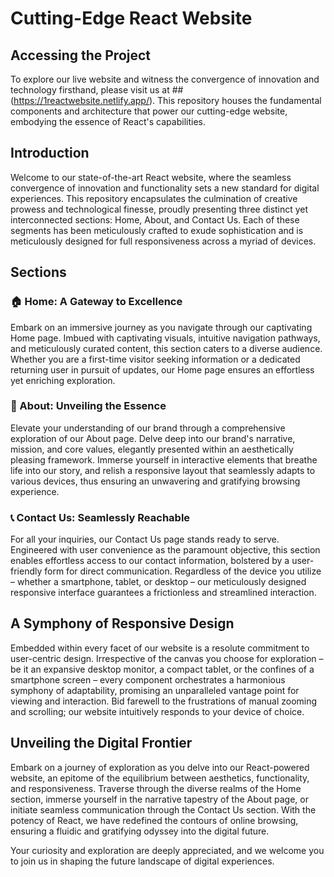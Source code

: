 # Cutting-Edge React Website

## Accessing the Project

To explore our live website and witness the convergence of innovation and technology firsthand, please visit us at ##(https://1reactwebsite.netlify.app/). This repository houses the fundamental components and architecture that power our cutting-edge website, embodying the essence of React's capabilities.

## Introduction

Welcome to our state-of-the-art React website, where the seamless convergence of innovation and functionality sets a new standard for digital experiences. This repository encapsulates the culmination of creative prowess and technological finesse, proudly presenting three distinct yet interconnected sections: Home, About, and Contact Us. Each of these segments has been meticulously crafted to exude sophistication and is meticulously designed for full responsiveness across a myriad of devices.

## Sections

### 🏠 Home: A Gateway to Excellence

Embark on an immersive journey as you navigate through our captivating Home page. Imbued with captivating visuals, intuitive navigation pathways, and meticulously curated content, this section caters to a diverse audience. Whether you are a first-time visitor seeking information or a dedicated returning user in pursuit of updates, our Home page ensures an effortless yet enriching exploration.

### 📖 About: Unveiling the Essence

Elevate your understanding of our brand through a comprehensive exploration of our About page. Delve deep into our brand's narrative, mission, and core values, elegantly presented within an aesthetically pleasing framework. Immerse yourself in interactive elements that breathe life into our story, and relish a responsive layout that seamlessly adapts to various devices, thus ensuring an unwavering and gratifying browsing experience.

### 📞 Contact Us: Seamlessly Reachable

For all your inquiries, our Contact Us page stands ready to serve. Engineered with user convenience as the paramount objective, this section enables effortless access to our contact information, bolstered by a user-friendly form for direct communication. Regardless of the device you utilize – whether a smartphone, tablet, or desktop – our meticulously designed responsive interface guarantees a frictionless and streamlined interaction.

## A Symphony of Responsive Design

Embedded within every facet of our website is a resolute commitment to user-centric design. Irrespective of the canvas you choose for exploration – be it an expansive desktop monitor, a compact tablet, or the confines of a smartphone screen – every component orchestrates a harmonious symphony of adaptability, promising an unparalleled vantage point for viewing and interaction. Bid farewell to the frustrations of manual zooming and scrolling; our website intuitively responds to your device of choice.

## Unveiling the Digital Frontier

Embark on a journey of exploration as you delve into our React-powered website, an epitome of the equilibrium between aesthetics, functionality, and responsiveness. Traverse through the diverse realms of the Home section, immerse yourself in the narrative tapestry of the About page, or initiate seamless communication through the Contact Us section. With the potency of React, we have redefined the contours of online browsing, ensuring a fluidic and gratifying odyssey into the digital future.


Your curiosity and exploration are deeply appreciated, and we welcome you to join us in shaping the future landscape of digital experiences.
